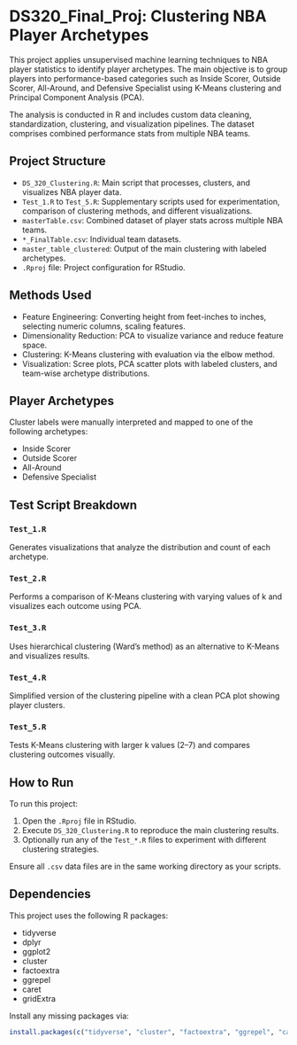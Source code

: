 # DS320_Final_Proj: Clustering NBA Player Archetypes

This project applies unsupervised machine learning techniques to NBA player statistics to identify player archetypes. The main objective is to group players into performance-based categories such as Inside Scorer, Outside Scorer, All-Around, and Defensive Specialist using K-Means clustering and Principal Component Analysis (PCA).

The analysis is conducted in R and includes custom data cleaning, standardization, clustering, and visualization pipelines. The dataset comprises combined performance stats from multiple NBA teams.

## Project Structure

- `DS_320_Clustering.R`: Main script that processes, clusters, and visualizes NBA player data.
- `Test_1.R` to `Test_5.R`: Supplementary scripts used for experimentation, comparison of clustering methods, and different visualizations.
- `masterTable.csv`: Combined dataset of player stats across multiple NBA teams.
- `*_FinalTable.csv`: Individual team datasets.
- `master_table_clustered`: Output of the main clustering with labeled archetypes.
- `.Rproj` file: Project configuration for RStudio.

## Methods Used

- Feature Engineering: Converting height from feet-inches to inches, selecting numeric columns, scaling features.
- Dimensionality Reduction: PCA to visualize variance and reduce feature space.
- Clustering: K-Means clustering with evaluation via the elbow method.
- Visualization: Scree plots, PCA scatter plots with labeled clusters, and team-wise archetype distributions.

## Player Archetypes

Cluster labels were manually interpreted and mapped to one of the following archetypes:
- Inside Scorer
- Outside Scorer
- All-Around
- Defensive Specialist

## Test Script Breakdown

### `Test_1.R`
Generates visualizations that analyze the distribution and count of each archetype.

### `Test_2.R`
Performs a comparison of K-Means clustering with varying values of k and visualizes each outcome using PCA.

### `Test_3.R`
Uses hierarchical clustering (Ward’s method) as an alternative to K-Means and visualizes results.

### `Test_4.R`
Simplified version of the clustering pipeline with a clean PCA plot showing player clusters.

### `Test_5.R`
Tests K-Means clustering with larger k values (2–7) and compares clustering outcomes visually.

## How to Run

To run this project:
1. Open the `.Rproj` file in RStudio.
2. Execute `DS_320_Clustering.R` to reproduce the main clustering results.
3. Optionally run any of the `Test_*.R` files to experiment with different clustering strategies.

Ensure all `.csv` data files are in the same working directory as your scripts.

## Dependencies

This project uses the following R packages:

- tidyverse
- dplyr
- ggplot2
- cluster
- factoextra
- ggrepel
- caret
- gridExtra

Install any missing packages via:

```R
install.packages(c("tidyverse", "cluster", "factoextra", "ggrepel", "caret", "gridExtra"))
```
